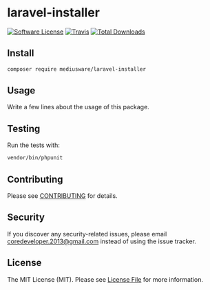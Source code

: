 # laravel-installer

[![Software License](https://img.shields.io/badge/license-MIT-brightgreen.svg?style=flat-square)](LICENSE.md)
[![Travis](https://img.shields.io/travis/mediusware/laravel-installer.svg?style=flat-square)]()
[![Total Downloads](https://img.shields.io/packagist/dt/mediusware/laravel-installer.svg?style=flat-square)](https://packagist.org/packages/mediusware/laravel-installer)


## Install

```bash
composer require mediusware/laravel-installer
```


## Usage

Write a few lines about the usage of this package.


## Testing

Run the tests with:

```bash
vendor/bin/phpunit
```


## Contributing

Please see [CONTRIBUTING](CONTRIBUTING.md) for details.


## Security

If you discover any security-related issues, please email coredeveloper.2013@gmail.com instead of using the issue tracker.


## License

The MIT License (MIT). Please see [License File](/LICENSE.md) for more information.